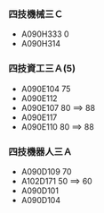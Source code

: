 ### 四技機械三Ｃ
- A090H333   0
- A090H314

### 四技資工三Ａ(5)
- A090E104  75
- A090E112
- A090E107  80 ==> 88
- A090E117
- A090E110  80  ==> 88

### 四技機器人三Ａ
- A090D109  70
- A102D171  50  ==> 60
- A090D101 
- A090D104 
